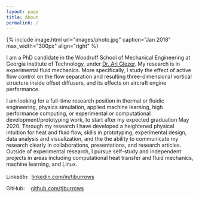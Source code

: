 ```yaml
---
layout: page
title: About
permalink: /
---
```


{% include image.html url="images/photo.jpg" caption="Jan 2018" max_width="300px" align="right" %}

I am a PhD candidate in the Woodruff School of Mechanical Engineering at Georgia Institute of Technology, under [Dr. Ari Glezer](http://fmrl.gatech.edu).  My research is in experimental fluid mechanics.  More specifically, I study the effect of active flow control on the flow separation and resulting three-dimensional vortical structure inside offset diffusers, and its effects on aircraft engine performance.

I am looking for a full-time research position in thermal or fluidic engineering, physics simulation, applied machine learning, high performance computing, or experimental or computational development/prototyping work, to start after my expected graduation May 2020. Through my research I have developed a heightened physical intuition for heat and fluid flow, skills in prototyping, experimental design, data analysis and visualization, and the the ability to communicate my research clearly in collaborations, presentations, and research articles. Outside of experimental research, I pursue self-study and independent projects in areas including computational heat transfer and fluid mechanics, machine learning, and Linux. 
<br/><br/>
LinkedIn:&nbsp;&nbsp;[linkedin.com/in/tjburrows](https://www.linkedin.com/in/tjburrows)

GitHub:&nbsp;&nbsp;&nbsp;&nbsp;[github.com/tjburrows](https://www.github.com/tjburrows)
